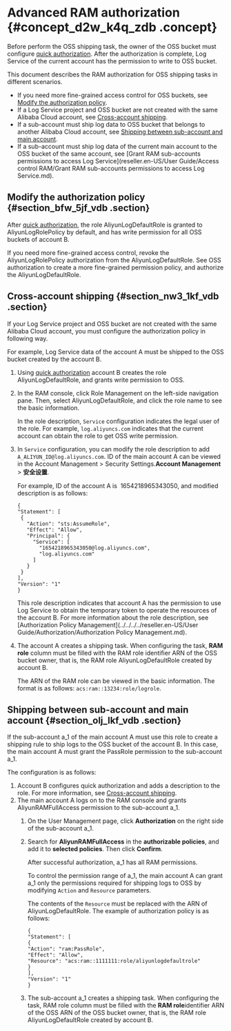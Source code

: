 # Advanced RAM authorization {#concept_d2w_k4q_zdb .concept}

Before perform the OSS shipping task, the owner of the OSS bucket must configure [quick authorization](https://ram.console.aliyun.com/?spm=a2c4g.11186623.2.4.OhqCND#/role/authorize?request=%7B%22Requests%22%3A%20%7B%22request1%22%3A%20%7B%22RoleName%22%3A%20%22AliyunLogDefaultRole%22%2C%20%22TemplateId%22%3A%20%22DefaultRole%22%7D%7D%2C%20%22ReturnUrl%22%3A%20%22https%3A//sls.console.aliyun.com/%22%2C%20%22Service%22%3A%20%22Log%22%7D). After the authorization is complete, Log Service of the current account has the permission to write to OSS bucket.

This document describes the RAM authorization for OSS shipping tasks in different scenarios.

-   If you need more fine-grained access control for OSS buckets, see [Modify the authorization policy](#section_bfw_5jf_vdb).
-   If a Log Service project and OSS bucket are not created with the same Alibaba Cloud account, see [Cross-account shipping](#section_nw3_1kf_vdb).
-   If a sub-account must ship log data to OSS bucket that belongs to another Alibaba Cloud account, see [Shipping between sub-account and main account](#section_olj_lkf_vdb).
-   If a sub-account must ship log data of the current main account to the OSS bucket of the same account, see [Grant RAM sub-accounts permissions to access Log Service](reseller.en-US/User Guide/Access control RAM/Grant RAM sub-accounts permissions to access Log Service.md).

## Modify the authorization policy {#section_bfw_5jf_vdb .section}

After [quick authorization](https://ram.console.aliyun.com/?spm=a2c4g.11186623.2.9.OhqCND#/role/authorize?request=%7B%22Requests%22%3A%20%7B%22request1%22%3A%20%7B%22RoleName%22%3A%20%22AliyunLogDefaultRole%22%2C%20%22TemplateId%22%3A%20%22DefaultRole%22%7D%7D%2C%20%22ReturnUrl%22%3A%20%22https%3A//sls.console.aliyun.com/%22%2C%20%22Service%22%3A%20%22Log%22%7D), the role AliyunLogDefaultRole is granted to AliyunLogRolePolicy by default, and has write permission for all OSS buckets of account B.

If you need more fine-grained access control, revoke the AliyunLogRolePolicy authorization from the AliyunLogDefaultRole. See OSS authorization to create a more fine-grained permission policy, and authorize the AliyunLogDefaultRole.

## Cross-account shipping {#section_nw3_1kf_vdb .section}

If your Log Service project and OSS bucket are not created with the same Alibaba Cloud account, you must configure the authorization policy in following way.

For example, Log Service data of the account A must be shipped to the OSS bucket created by the account B.

1.  Using [quick authorization](https://ram.console.aliyun.com/?spm=a2c4g.11186623.2.9.OhqCND#/role/authorize?request=%7B%22Requests%22%3A%20%7B%22request1%22%3A%20%7B%22RoleName%22%3A%20%22AliyunLogDefaultRole%22%2C%20%22TemplateId%22%3A%20%22DefaultRole%22%7D%7D%2C%20%22ReturnUrl%22%3A%20%22https%3A//sls.console.aliyun.com/%22%2C%20%22Service%22%3A%20%22Log%22%7D) account B creates the role AliyunLogDefaultRole, and grants write permission to OSS. 
2.  In the RAM console, click Role Management on the left-side navigation pane. Then, select AliyunLogDefaultRole, and click the role name to see the basic information.

    In the role description, `Service` configuration indicates the legal user of the role. For example, `log.aliyuncs.com` indicates that the current account can obtain the role to get OSS write permission.

3.  In `Service` configuration, you can modify the role description to add `A_ALIYUN_ID@log.aliyuncs.com`. ID of the main account A can be viewed in the Account Management \> Security Settings.**Account Management** \> **安全设置**.

    For example, ID of the account A is  1654218965343050, and modified description is as follows:

    ```
    {
    "Statement": [
     {
       "Action": "sts:AssumeRole",
       "Effect": "Allow",
       "Principal": {
         "Service": [
           "1654218965343050@log.aliyuncs.com",
           "log.aliyuncs.com"
         ]
       }
     }
    ],
    "Version": "1"
    }
    ```

    This role description indicates that account A has the permission to use Log Service to obtain the temporary token to operate the resources of the account B. For more information about the role description, see [Authorization Policy Management](../../../../reseller.en-US/User Guide/Authorization/Authorization Policy Management.md).

4.  The account A creates a shipping task. When configuring the task, **RAM role** column must be filled with the RAM role identifier ARN of the OSS bucket owner, that is, the RAM role AliyunLogDefaultRole created by account B.

    The ARN of the RAM role can be viewed in the basic information. The format is as follows: `acs:ram::13234:role/logrole`.


## Shipping between sub-account and main account {#section_olj_lkf_vdb .section}

If the sub-account a\_1 of the main account A must use this role to create a shipping rule to ship logs to the OSS bucket of the account B. In this case, the main account A must grant the PassRole permission to the sub-account a\_1.

The configuration is as follows:

1.  Account B configures quick authorization and adds a description to the role. For more information, see [Cross-account shipping](#section_nw3_1kf_vdb).
2.  The main account A logs on to the RAM console and grants AliyunRAMFullAccess permission to the sub-account a\_1.
    1.  On the User Management page, click **Authorization** on the right side of the sub-account a\_1.
    2.  Search for **AliyunRAMFullAccess** in the **authorizable policies**, and add it to **selected policies**. Then click **Confirm**.

        After successful authorization, a\_1 has all RAM permissions.

        To control the permission range of a\_1, the main account A can grant a\_1 only the permissions required for shipping logs to OSS by modifying `Action` and `Resource` parameters.

        The contents of the `Resource` must be replaced with the ARN of AliyunLogDefaultRole. The example of authorization policy is as follows:

        ```
        {
        "Statement": [
        {
        "Action": "ram:PassRole",
        "Effect": "Allow",
        "Resource": "acs:ram::1111111:role/aliyunlogdefaultrole"
        }
        ],
        "Version": "1"
        }
        ```

    3.  The sub-account a\_1 creates a shipping task. When configuring the task, RAM role column must be filled with the **RAM role**identifier ARN of the OSS ARN of the OSS bucket owner, that is, the RAM role AliyunLogDefaultRole created by account B.

